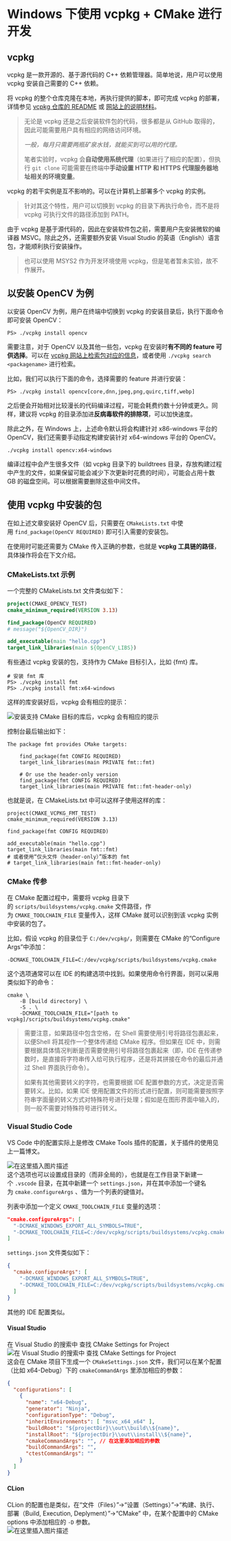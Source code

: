 # Windows 下使用 vcpkg + CMake 进行开发

## vcpkg

vcpkg 是一款开源的、基于源代码的 C++ 依赖管理器。简单地说，用户可以使用 vcpkg 安装自己需要的 C++ 依赖。

将 vcpkg 的整个仓库克隆在本地，再执行提供的脚本，即可完成 vcpkg 的部署，详情参见 [vcpkg 仓库的 README](https://github.com/microsoft/vcpkg) 或 [网站上的说明材料](https://vcpkg.io/en/getting-started.html)。

> 无论是 vcpkg 还是之后安装软件包的代码，很多都是从 GitHub 取得的，因此可能需要用户具有相应的网络访问环境。
> 
> *一般，每月只需要两瓶矿泉水钱，就能买到可以用的代理。*
> 
> 笔者实验时，vcpkg 会**自动使用系统代理**（如果进行了相应的配置），但执行 `git clone` 可能需要在终端中**手动设置 HTTP 和 HTTPS 代理服务器地址相关的环境变量**。

vcpkg 的若干实例是互不影响的。可以在计算机上部署多个 vcpkg 的实例。

> 针对其这个特性，用户可以切换到 vcpkg 的目录下再执行命令，而不是将 vcpkg 可执行文件的路径添加到 PATH。

由于 vcpkg 是基于源代码的，因此在安装软件包之前，需要用户先安装微软的编译器 MSVC。除此之外，还需要额外安装 Visual Studio 的英语（English）语言包，才能顺利执行安装操作。

> 也可以使用 MSYS2 作为开发环境使用 vcpkg，但是笔者暂未实验，故不作展开。

## 以安装 OpenCV 为例

以安装 OpenCV 为例，用户在终端中切换到 vcpkg 的安装目录后，执行下面命令即可安装 OpenCV：

```console
PS> ./vcpkg install opencv
```

需要注意，对于 OpenCV 以及其他一些包，vcpkg 在安装时**有不同的 feature 可供选择**。可以在 [vcpkg 网站上检索包对应的信息](https://vcpkg.io/en/packages.html)，或者使用 `./vcpkg search <packagename>` 进行检索。

比如，我们可以执行下面的命令，选择需要的 feature 并进行安装：

```console
PS> ./vcpkg install opencv[core,dnn,jpeg,png,quirc,tiff,webp]
```

之后便会开始相对比较漫长的代码编译过程，可能会耗费约数十分钟或更久。同样，建议将 vcpkg 的目录添加进**反病毒软件的排除项**，可以加快速度。

除此之外，在 Windows 上，上述命令默认将会构建针对 x86-windows 平台的 OpenCV，我们还需要手动指定构建安装针对 x64-windows 平台的 OpenCV。

```console
./vcpkg install opencv:x64-windows
```

编译过程中会产生很多文件（如 vcpkg 目录下的 buildtrees 目录，存放构建过程中产生的文件，如果保留可能会减少下次更新时花费的时间），可能会占用十数 GB 的磁盘空间。可以根据需要删除这些中间文件。

## 使用 vcpkg 中安装的包

在如上述文章安装好 OpenCV 后，只需要在 `CMakeLists.txt` 中使用 `find_package(OpenCV REQUIRED)` 即可引入需要的安装包。

在使用时可能还需要为 CMake 传入正确的参数，也就是 **vcpkg 工具链的路径**，具体操作将会在下文介绍。

### CMakeLists.txt 示例

一个完整的 CMakeLists.txt 文件类似如下：

```cmake
project(CMAKE_OPENCV_TEST)
cmake_minimum_required(VERSION 3.13)

find_package(OpenCV REQUIRED)
# message("${OpenCV_DIR}")

add_executable(main "hello.cpp")
target_link_libraries(main ${OpenCV_LIBS})
```

有些通过 vcpkg 安装的包，支持作为 CMake 目标引入，比如 {fmt} 库。

```
# 安装 fmt 库
PS> ./vcpkg install fmt
PS> ./vcpkg install fmt:x64-windows
```

这样的库安装好后，vcpkg 会有相应的提示：

![安装支持 CMake 目标的库后，vcpkg 会有相应的提示](./images/77cfe27005fa443587749113466cdfe7.png)
  
控制台最后输出如下：

```
The package fmt provides CMake targets:

    find_package(fmt CONFIG REQUIRED)
    target_link_libraries(main PRIVATE fmt::fmt)

    # Or use the header-only version
    find_package(fmt CONFIG REQUIRED)
    target_link_libraries(main PRIVATE fmt::fmt-header-only)
```

也就是说，在 CMakeLists.txt 中可以这样子使用这样的库：

```
project(CMAKE_VCPKG_FMT_TEST)
cmake_minimum_required(VERSION 3.13)

find_package(fmt CONFIG REQUIRED)

add_executable(main "hello.cpp")
target_link_libraries(main fmt::fmt)
# 或者使用“仅头文件（header-only）”版本的 fmt
# target_link_libraries(main fmt::fmt-header-only)
```

### CMake 传参

在 CMake 配置过程中，需要将 vcpkg 目录下的 `scripts/buildsystems/vcpkg.cmake` 文件路径，作为 `CMAKE_TOOLCHAIN_FILE` 变量传入，这样 CMake 就可以识别到该 vcpkg 实例中安装的包了。

比如，假设 vcpkg 的目录位于 `C:/dev/vcpkg/`，则需要在 CMake 的“Configure Args”中添加：

```
-DCMAKE_TOOLCHAIN_FILE=C:/dev/vcpkg/scripts/buildsystems/vcpkg.cmake
```

这个选项通常可以在 IDE 的构建选项中找到。如果使用命令行界面，则可以采用类似如下的命令：

```
cmake \
    -B [build directory] \
    -S . \
    -DCMAKE_TOOLCHAIN_FILE="[path to vcpkg]/scripts/buildsystems/vcpkg.cmake"
```

> 需要注意，如果路径中包含空格，在 Shell 需要使用引号将路径包裹起来，以便Shell 将其视作一个整体传递给 CMake 程序。但如果在 IDE 中，则需要根据具体情况判断是否需要使用引号将路径包裹起来（即，IDE 在传递参数时，是直接将字符串传入给可执行程序，还是将其拼接在命令的最后并通过 Shell 界面执行命令）。
> 
> 如果有其他需要转义的字符，也需要根据 IDE 配置参数的方式，决定是否需要转义。比如，如果 IDE 使用配置文件的形式进行配置，则可能需要按照字符串字面量的转义方式对特殊符号进行处理；假如是在图形界面中输入的，则一般不需要对特殊符号进行转义。

### Visual Studio Code

VS Code 中的配置实际上是修改 CMake Tools 插件的配置，关于插件的使用见上一篇博文。

![在这里插入图片描述](./images/c460b12a612645748cc3da1fab9c80d3.png)  
这个选项也可以设置成目录的（而非全局的），也就是在工作目录下新建一个 `.vscode` 目录，在其中新建一个 `settings.json`，并在其中添加一个键名为 `cmake.configureArgs` 、值为一个列表的键值对。

列表中添加一个定义 `CMAKE_TOOLCHAIN_FILE` 变量的选项：

```json
"cmake.configureArgs": [
  "-DCMAKE_WINDOWS_EXPORT_ALL_SYMBOLS=TRUE",
  "-DCMAKE_TOOLCHAIN_FILE=C:/dev/vcpkg/scripts/buildsystems/vcpkg.cmake"
]
```

`settings.json` 文件类似如下：

```json
{
  "cmake.configureArgs": [
    "-DCMAKE_WINDOWS_EXPORT_ALL_SYMBOLS=TRUE",
    "-DCMAKE_TOOLCHAIN_FILE=C:/dev/vcpkg/scripts/buildsystems/vcpkg.cmake"
  ]
}
```

其他的 IDE 配置类似。

#### Visual Studio

在 Visual Studio 的搜索中 查找 CMake Settings for Project  
![在 Visual Studio 的搜索中 查找 CMake Settings for Project](./images/8893a0b749d34adfb1ed3c57fcf1c6e2.png)  
这会在 CMake 项目下生成一个 `CMakeSettings.json` 文件，我们可以在某个配置（比如 x64-Debug）下的 `cmakeCommandArgs` 里添加相应的参数：

```json
{
  "configurations": [
    {
      "name": "x64-Debug",
      "generator": "Ninja",
      "configurationType": "Debug",
      "inheritEnvironments": [ "msvc_x64_x64" ],
      "buildRoot": "${projectDir}\\out\\build\\${name}",
      "installRoot": "${projectDir}\\out\\install\\${name}",
      "cmakeCommandArgs": "", // 在这里添加相应的参数
      "buildCommandArgs": "",
      "ctestCommandArgs": ""
    }
  ]
}
```

#### CLion

CLion 的配置也是类似，在“文件（Files）”->“设置（Settings）”->“构建、执行、部署（Build, Execution, Deplyment）”->“CMake” 中，在某个配置中的 CMake options 中添加相应的 `-D` 参数。  
![在这里插入图片描述](./images/6897fe5c56234afdb0fb13f6f6024296.png)
